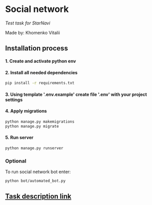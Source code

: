 # Social network
*Test task for StarNavi*

Made by: Khomenko Vitalii

## Installation process
#### 1. Create and activate python env
#### 2. Install all needed dependencies
```bash
pip install -r requirements.txt
```
#### 3. Using template '.env.example' create file '.env' with your project settings
#### 4. Apply migrations
```bash
python manage.py makemigrations
python manage.py migrate
```
#### 5. Run server
```bash
python manage.py runserver
```
### Optional
To run social network bot enter:
```bash
python bot/automated_bot.py
```

## [Task description link](https://drive.google.com/file/d/1lRoKVkBTtQDdNB1Zwaa0tyJS0wkR7iT1/view) 
